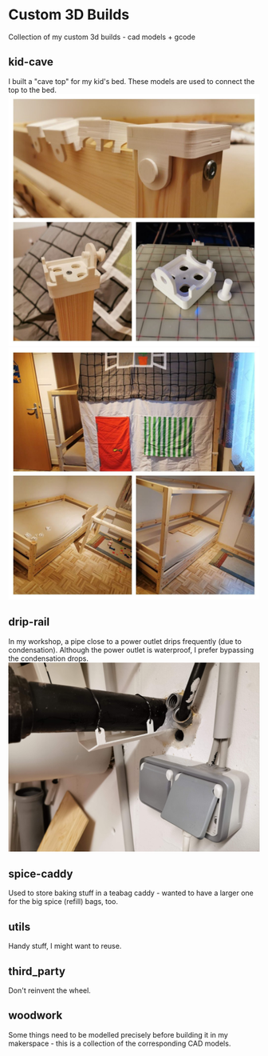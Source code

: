 # Custom 3D Builds
Collection of my custom 3d builds - cad models + gcode

## kid-cave
I built a "cave top" for my kid's bed. These models are used to connect the top to the bed.
![](kid-cave/connectors.jpg)
![](kid-cave/cave.jpg)

## drip-rail
In my workshop, a pipe close to a power outlet drips frequently (due to condensation). Although the power outlet is waterproof, I prefer bypassing the condensation drops.
![](drip-rail/rail.jpg)

## spice-caddy
Used to store baking stuff in a teabag caddy - wanted to have a larger one for the big spice (refill) bags, too.

## utils
Handy stuff, I might want to reuse.

## third_party
Don't reinvent the wheel.

## woodwork
Some things need to be modelled precisely before building it in my makerspace - this is a collection of the corresponding CAD models.
